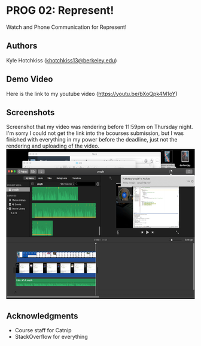 # PROG 02: Represent!

Watch and Phone Communication for Represent!

## Authors

Kyle Hotchkiss ([khotchkiss13@berkeley.edu](mailto:khotchkiss13@berkeley.edu))

## Demo Video

Here is the link to my youtube video (https://youtu.be/bXoQpk4M1oY)

## Screenshots
Screenshot that my video was rendering before 11:59pm on Thursday night. I'm sorry I could not get
the link into the bcourses submission, but I was finished with everything in my power before the deadline,
just not the rendering and uploading of the video.
<img src="screenshots/Screen Shot 2016-03-03 at 11.56.18 PM.png" height="400" alt="Screenshot"/>

## Acknowledgments

* Course staff for Catnip
* StackOverflow for everything
